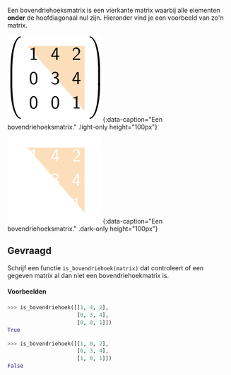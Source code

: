 Een bovendriehoeksmatrix is een vierkante matrix waarbij alle elementen **onder** de hoofdiagonaal nul zijn. Hieronder vind je een voorbeeld van zo'n matrix.

![Een bovendriehoeksmatrix.](media/image.png "Een bovendriehoeksmatrix."){:data-caption="Een bovendriehoeksmatrix." .light-only height="100px"}

![Een bovendriehoeksmatrix.](media/image_dark.png "Een bovendriehoeksmatrix."){:data-caption="Een bovendriehoeksmatrix." .dark-only height="100px"}

## Gevraagd
Schrijf een functie `is_bovendriehoek(matrix)` dat controleert of een gegeven matrix al dan niet een bovendriehoekmatrix is.

#### Voorbeelden

```python
>>> is_bovendriehoek([[1, 4, 2], 
                      [0, 3, 4], 
                      [0, 0, 1]])
True
```

```python
>>> is_bovendriehoek([[1, 0, 2], 
                      [0, 3, 4], 
                      [1, 0, 1]])
False
```
